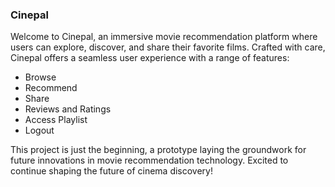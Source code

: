 ### Cinepal

Welcome to Cinepal, an immersive movie recommendation platform where users can explore, discover, and share their favorite films. Crafted with care, Cinepal offers a seamless user experience with a range of features:

- Browse
- Recommend
- Share
- Reviews and Ratings
- Access Playlist
- Logout

This project is just the beginning, a prototype laying the groundwork for future innovations in movie recommendation technology. Excited to continue shaping the future of cinema discovery!
